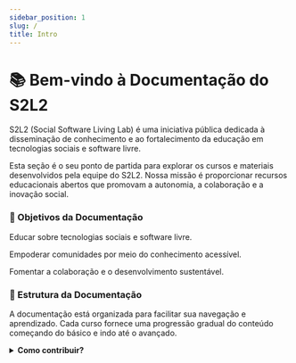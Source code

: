 ```yaml
---
sidebar_position: 1
slug: /
title: Intro
---
```

# 📚 Bem-vindo à Documentação do S2L2
S2L2 (Social Software Living Lab) é uma iniciativa pública dedicada à disseminação de conhecimento e ao fortalecimento da educação em tecnologias sociais e software livre.

Esta seção é o seu ponto de partida para explorar os cursos e materiais desenvolvidos pela equipe do S2L2. Nossa missão é proporcionar recursos educacionais abertos que promovam a autonomia, a colaboração e a inovação social.

### 🎯 Objetivos da Documentação
Educar sobre tecnologias sociais e software livre.

Empoderar comunidades por meio do conhecimento acessível.

Fomentar a colaboração e o desenvolvimento sustentável.

### 🧭 Estrutura da Documentação
A documentação está organizada para facilitar sua navegação e aprendizado. Cada curso fornece uma progressão gradual do conteúdo
começando do básico e indo até o avançado.
<details> 
<summary><strong>Como contribuir?</strong></summary>
Contribuições são bem-vindas! Se você deseja sugerir melhorias, corrigir erros ou adicionar novos conteúdos, por favor, abra uma issue ou pull request em nosso repositório no GitHub. Utilize etiquetas apropriadas para facilitar a triagem e o acompanhamento.
</details>